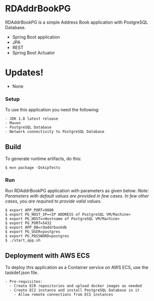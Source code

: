 # RDAddrBookPG

RDAddrBookPG is a simple Address Book application with PostgreSQL Database.

  - Spring Boot application
  - JPA
  - REST
  - Spring Boot Actuator

# Updates!

  - None

### Setup

To use this application you need the following:

    - JDK 1.8 latest release
    - Maven
    - PostgreSQL Database
    - Network connectivity to PostgreSQL Database

## Build
To generate runtime artifacts, do this:
```
$ mvn package -DskipTests
```

### Run
Run RDAddrBookPG application with parameters as given below:
*Note: Parameters with default values are provided in few cases. In few other cases, you are required to provide valid values.*
```
$ export APP_PORT=9080
$ export PG_HOST_IP=<IP ADDRESS of PostgreSQL VM/Machine>
$ export PG_HOST=<Hostname of PostgreSQL VM/Machine>
$ export PG_PORT=5432
$ export APP_DB=rdaddrbookdb
$ export PG_USER=postgres
$ export PG_PASSWORD=postgres
$ ./start_app.sh
```

## Deployment with AWS ECS
To deploy this application as a Container service on AWS ECS, use the taskdef.json file.

    - Pre-requisites:
      - Create ECR repositories and upload docker images as needed
      - Create EC2 instance and install PostgreSQL Database in it
        - Allow remote connections from ECS instances

